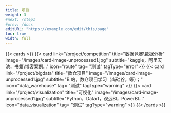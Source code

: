 ```yaml
---
title: 项目
weight: 3
#next: /step1
#prev: /docs
editURL: "https://example.com/edit/this/page"
toc: true
width: full
---
```





{{< cards >}}
  {{< card link="/project/competition" title="数据竞赛\数据分析" image="/images/card-image-unprocessed1.jpg" subtitle="kaggle，阿里天池，书籍\博客案例..." icon="route" tag= "测试" tagType="error">}}
  {{< card link="/project/bigdata" title="数仓项目" image="/images/card-image-unprocessed1.jpg" subtitle="B 站，数仓项目学习（尚硅谷，等）；" icon="data_warehouse" tag= "测试" tagType="warning" >}}
  {{< card link="/project/visualization" title="可视化" image="/images/card-image-unprocessed1.jpg" subtitle="Python，Datart，观远BI，PowerBI..." icon="data_visualization" tag= "测试" tagType="warning" >}}
{{< /cards >}}



  